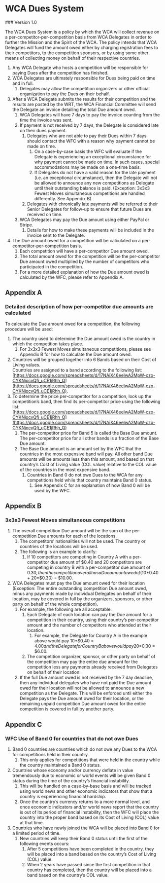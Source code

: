 # WCA Dues System
<div class="version">
### Version 1.0
</div>

The WCA Dues System is a policy by which the WCA will collect revenue on a per-competitor-per-competition basis from WCA Delegates in order to further the Mission and the Spirit of the WCA. The policy intends that WCA Delegates will fund the amount owed either by charging registration fees to their competitors, to the competition sponsors, or by using some other means of collecting money on behalf of their respective countries.

1. Any WCA Delegate who hosts a competition will be responsible for paying Dues after the competition has finished.
2. WCA Delegates are ultimately responsible for Dues being paid on time and in full.
   1. Delegates may allow the competition organizers or other official organization to pay the Dues on their behalf.
3. After a WCA Delegate submits the results for their competition and the results are posted by the WRT, the WCA Financial Committee will send the Delegate an invoice detailing the total Due amount owed.
   1. WCA Delegates will have 7 days to pay the invoice counting from the time the invoice was sent.
   2. If payment is not received by 7 days, the Delegate is considered late on their dues payment.
      1. Delegates who are not able to pay their Dues within 7 days should contact the WFC with a reason why payment cannot be made on time.
         1. On a case-by-case basis the WFC will evaluate if the Delegate is experiencing an exceptional circumstance for why payment cannot be made on time. In such cases, special accommodations may be made on a one-time basis.
         2. If Delegates do not have a valid reason for the late payment (i.e. an exceptional circumstance), then the Delegate will not be allowed to announce any new competitions as Delegate until their outstanding balance is paid. (Exception: 3x3x3 Fewest Moves simultaneous competitions are handled differently. See Appendix B).
      2. Delegates with chronically late payments will be referred to their Senior Delegates for follow-up to ensure that future Dues are received on time.
   3. WCA Delegates may pay the Due amount using either PayPal or Stripe.
      1. Details for how to make these payments will be included in the invoice sent to the Delegate.
4. The Due amount owed for a competition will be calculated on a
per-competitor-per-competition basis.
   1. Each competition will have a per-competitor Due amount owed.
   2. The total amount owed for the competition will be the per-competitor Due amount owed multiplied by the number of competitors who participated in the competition.
   3. For a more detailed explanation of how the Due amount owed is calculated by the WFC, please refer to Appendix A.

<div class="page-break"></div>

## Appendix A
### Detailed description of how per-competitor due amounts are calculated
To calculate the Due amount owed for a competition, the following procedure will be used:

1. The country used to determine the Due amount owed is the country in which the competition takes place.
   1. For 3x3x3 Fewest Moves simultaneous competitions, please see Appendix B for how to calculate the Due amount owed.
2. Countries will be grouped together into 6 Bands based on their Cost of Living values. <br> Countries are assigned to a band according to the following list: <br> [https://docs.google.com/spreadsheets/d/17NAiX46eeIwA2MpW-czo-CYKNjocvQfj_uCE1jRhh_Q](https://docs.google.com/spreadsheets/d/17NAiX46eeIwA2MpW-czo-CYKNjocvQfj_uCE1jRhh_Q).
3. To determine the price per-competitor for a competition, look up the competition’s band, then find its per-competitor price using the following list: <br> [https://docs.google.com/spreadsheets/d/17NAiX46eeIwA2MpW-czo-CYKNjocvQfj_uCE1jRhh_Q](https://docs.google.com/spreadsheets/d/17NAiX46eeIwA2MpW-czo-CYKNjocvQfj_uCE1jRhh_Q)
   1. The per-competitor price for Band 5 is called the Base Due amount. The per-competitor price for all other bands is a fraction of the Base Due amount.
   2. The Base Due amount is an amount set by the WFC that the countries in the most expensive band will pay. All other band Due amounts will be amounts less than this amount, and based on that country’s Cost of Living value (COL value) relative to the COL value of the countries in the most expensive band.
      1. Countries in Band 0 do not owe Dues to the WCA for any competitions held while that country maintains Band 0 status.
         1. See Appendix C for an explanation of how Band 0 will be used by the WFC.

<div class="page-break"></div>

## Appendix B
### 3x3x3 Fewest Moves simultaneous competitions
1. The overall competition Due amount will be the sum of the per-competition Due amounts for each of the locations.
   1. The competitors’ nationalities will not be used. The country or countries of the locations will be used.
   2. The following is an example to clarify:
      1. If 10 competitors are competing in Country A with a per-competitor due amount of $0.40 and 20 competitors are competing in country B with a per-competitor due amount of $0.30, then the competition overall has a Due amount owed of (10*$0.40 + 20*$0.30) = $10.00.
2. WCA Delegates must pay the Due amount owed for their location (Exception: The entire outstanding competition Due amount owed, minus any payments made by individual Delegates on behalf of their location, may be covered in full by the organizers, sponsors, or other party on behalf of the whole competition).
   1. For example, the following are all acceptable:
      1. Each Delegate of each location can pay the Due amount for a competition in their country, using their country’s per-competitor amount and the number of competitors who attended at their location.
         1. For example, the Delegate for Country A in the example above would pay 10*$0.40 = $4.00 and the Delegate for Country B above would pay 20*$0.30 = $6.00.
      2. The competition organizer, sponsor, or other party on behalf of the competition may pay the entire due amount for the competition less any payments already received from Delegates on behalf of their location.
   2. If the full Due amount owed is not received by the 7 day deadline, then any individual delegates who have not paid the Due amount owed for their location will not be allowed to announce a new competition as the Delegate. This will be enforced until either the Delegate pays the Due amount owed for their location, or the remaining unpaid competition Due amount owed for the entire competition is covered in full by another party.

<div class="page-break"></div>

## Appendix C
### WFC Use of Band 0 for countries that do not owe Dues
1. Band 0 countries are countries which do not owe any Dues to the WCA for competitions held in their country.
   1. This only applies for competitions that were held in the country while the country maintained a Band 0 status.
2. Countries whose economy and/or currency deflate in value tremendously due to economic or world events will be given Band 0 status during the time of the country’s financial instability.
   1. This will be handled on a case-by-base basis and will be tracked using world news and other economic indicators that show that a country is experiencing financial hardship.
   2. Once the country’s currency returns to a more normal level, and once economic indicators and/or world news report that the country is out of its period of financial instability, then the WFC will place the country into the proper band based on its Cost of Living (COL) value at that time.
3. Countries who have newly joined the WCA will be placed into Band 0 for a limited period of time.
   1. New countries will keep their Band 0 status until the first of the following events occurs:
      1. After 5 competitions have been completed in the country, they will be placed into a band based on the country’s Cost of Living (COL) value.
      2. When 2 years have passed since the first competition in that country has completed, then the country will be placed into a band based on the country’s COL value.
